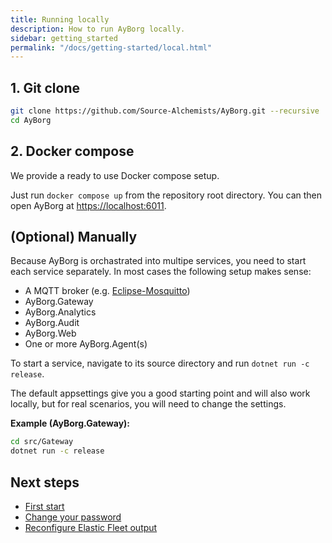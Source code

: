 ```yaml
---
title: Running locally
description: How to run AyBorg locally.
sidebar: getting_started
permalink: "/docs/getting-started/local.html"
---
```


## 1. Git clone

``` bash
git clone https://github.com/Source-Alchemists/AyBorg.git --recursive 
cd AyBorg
```

## 2. Docker compose

We provide a ready to use Docker compose setup.

Just run `docker compose up` from the repository root directory.
You can then open AyBorg at <https://localhost:6011>.

## (Optional) Manually

Because AyBorg is orchastrated into multipe services, you need to start each service separately. In most cases the following setup makes sense:

- A MQTT broker (e.g. [Eclipse-Mosquitto](https://mosquitto.org/))
- AyBorg.Gateway
- AyBorg.Analytics
- AyBorg.Audit
- AyBorg.Web
- One or more AyBorg.Agent(s)

To start a service, navigate to its source directory and run `dotnet run -c release`.

The default appsettings give you a good starting point and will also work locally, but for real scenarios, you will need to change the settings.

**Example (AyBorg.Gateway):**

``` bash
cd src/Gateway
dotnet run -c release
```

## Next steps

- [First start]({{site.baseurl}}/docs/getting-started/first-start)
- [Change your password]({{site.baseurl}}/docs/getting-started/change-password)
- [Reconfigure Elastic Fleet output]({{site.baseurl}}/docs/getting-started/reconfigure-elastic-fleet-output)
